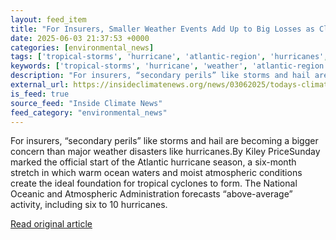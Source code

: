 ```yaml
---
layout: feed_item
title: "For Insurers, Smaller Weather Events Add Up to Big Losses as Climate Change Accelerates"
date: 2025-06-03 21:37:53 +0000
categories: [environmental_news]
tags: ['tropical-storms', 'hurricane', 'atlantic-region', 'hurricanes', 'cyclone']
keywords: ['tropical-storms', 'hurricane', 'weather', 'atlantic-region', 'hurricanes', 'smaller', 'cyclone', 'insurers']
description: "For insurers, “secondary perils” like storms and hail are becoming a bigger concern than major weather disasters like hurricanes"
external_url: https://insideclimatenews.org/news/03062025/todays-climate-secondary-perils-extreme-weather-insurance/
is_feed: true
source_feed: "Inside Climate News"
feed_category: "environmental_news"
---
```


For insurers, “secondary perils” like storms and hail are becoming a bigger concern than major weather disasters like hurricanes.By Kiley PriceSunday marked the official start of the Atlantic hurricane season, a six-month stretch in which warm ocean waters and moist atmospheric conditions create the ideal foundation for tropical cyclones to form. The National Oceanic and Atmospheric Administration forecasts “above-average” activity, including six to 10 hurricanes.

[Read original article](https://insideclimatenews.org/news/03062025/todays-climate-secondary-perils-extreme-weather-insurance/)
